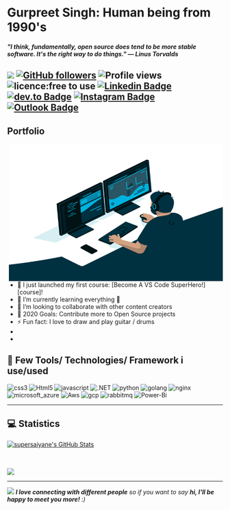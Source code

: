 # Gurpreet Singh: Human being from 1990's 

#### *"I think, fundamentally, open source does tend to be more stable software. It's the right way to do things." — Linus Torvalds*

![](https://visitor-badge.glitch.me/badge?page_id=github.com/supersaiyane) [![GitHub followers](https://img.shields.io/github/followers/supersaiyane?label=Follow&style=social)](https://github.com/supersaiyane/?tab=follow) ![Profile views](https://gpvc.arturio.dev/supersaiyane) ![licence:free to use](https://img.shields.io/badge/licence-free--to--use-blue) [![Linkedin Badge](https://img.shields.io/badge/-gurpreetsingh89-blue?style=flat&logo=Linkedin&logoColor=white&link=https://www.linkedin.com/in/gurpreetsingh89/)](https://www.linkedin.com/in/gurpreetsingh89/) [![dev.to Badge](https://img.shields.io/badge/-@gurpreetsingh-000000?style=flat&labelColor=000000&logo=dev.to&link=https://dev.to/gurpreetsingh)](https://dev.to/gurpreetsingh) [![Instagram Badge](https://img.shields.io/badge/-lyfzcool89-purple?style=flat&logo=instagram&logoColor=white&link=https://instagram.com/lyfzcool89/)](https://instagram.com/lyfzcool89) [![Outlook Badge](https://img.shields.io/badge/-gurpreet.singh-c14438?style=flat&logo=microsoft-outlook&logoColor=white&link=mailto:gurpreet.singh_89@outlook.com)](mailto:gurpreet.singh_89@outlook.com)
---

## Portfolio

<img align="right" src="Resources/gifs/code.gif" width="500" height="320" />

- 🔭 I just launched my first course: [Become A VS Code SuperHero!][course]!
- 🌱 I’m currently learning everything 🤣
- 👯 I’m looking to collaborate with other content creators
- 🥅 2020 Goals: Contribute more to Open Source projects
- ⚡ Fun fact: I love to draw and play guitar / drums
- 
- 

<h2>🚀 Few Tools/ Technologies/ Framework i use/used</h2>
<p align="left">
<img src="https://img.shields.io/badge/Python-14354C?style=for-the-badge&logo=python&logoColor=white" alt="css3" />
<img src="https://img.shields.io/badge/Django-092E20?style=for-the-badge&logo=django&logoColor=white" alt="Html5"/>
<img src="https://img.shields.io/badge/JavaScript-F7DF1E?style=for-the-badge&logo=javascript&logoColor=black" alt="javascript"/>
<img src="https://img.shields.io/badge/HTML5-E34F26?style=for-the-badge&logo=html5&logoColor=white" alt=".NET" />
<img src="https://img.shields.io/badge/CSS3-1572B6?style=for-the-badge&logo=css3&logoColor=white" alt="python"  />
<img src="https://img.shields.io/badge/SQLite-07405E?style=for-the-badge&logo=sqlite&logoColor=white" alt="golang"  />
<img src="https://img.shields.io/badge/MySQL-00000F?style=for-the-badge&logo=mysql&logoColor=white" alt="nginx"  />
<img src="https://img.shields.io/badge/PostgreSQL-316192?style=for-the-badge&logo=postgresql&logoColor=white" alt="microsoft_azure" />
<img src="https://img.shields.io/badge/Amazon_AWS-232F3E?style=for-the-badge&logo=amazon-aws&logoColor=white" alt="Aws"  />
<img src="https://img.shields.io/badge/PHP-777BB4?style=for-the-badge&logo=php&logoColor=white" alt="gcp"  />
<img src="https://img.shields.io/badge/React-20232A?style=for-the-badge&logo=react&logoColor=61DAFB" alt="rabbitmq"  />
<img src="https://img.shields.io/badge/Bootstrap-563D7C?style=for-the-badge&logo=bootstrap&logoColor=white" alt="Power-Bi"  />
<!-- <img src="Resources/svgicons/visualstudio_code-icon.svg" alt="VS-Code" width="45" height="45" />
<img src="Resources/svgicons/bitbucket-icon.svg" alt="BitBucket" width="45" height="45" />
<img src="Resources/svgicons/gitlab-icon.svg" alt="Gitlab" width="45" height="45" />
<img src="Resources/svgicons/github-icon.svg" alt="Github" width="45" height="45" />
<img src="Resources/svgicons/rabbitmq-icon.svg" alt="rabbitmq" width="45" height="45" />
<img src="Resources/svgicons/apache_kafka-icon.svg" alt="Kafka" width="45" height="45" />
<img src="Resources/svgicons/kubernetes-icon.svg" alt="Kubernetes" width="45" height="45" />
<img src="Resources/svgicons/influxdata-icon.svg" alt="InfluxData" width="45" height="45" />
<img src="Resources/svgicons/docker-icon.svg" alt="Docker" width="45" height="45" />
<img src="Resources/svgicons/prometheusio-icon.svg" alt="prometheusio" width="45" height="45" />
<img src="Resources/svgicons/elasticco_logstash-icon.svg" alt="logstash" width="45" height="45" />
<img src="Resources/svgicons/ansible-icon.svg" alt="Ansible" width="45" height="45" />
<img src="Resources/svgicons/consulio-icon.svg" alt="Consul" width="45" height="45" />
<img src="Resources/svgicons/mariadb-icon.svg" alt="MariaDb" width="45" height="45" />
<img src="Resources/svgicons/jenkins-icon.svg" alt="Jenkins" width="45" height="45" />
<img src="Resources/svgicons/jaegertracingio-icon.svg" alt="Jaeger" width="45" height="45" />
<img src="Resources/svgicons/mysql-icon.svg" alt="mysql" width="45" height="45" />
<img src="Resources/svgicons/elastic-icon.svg" alt="Elastic" width="45" height="45" />
<img src="Resources/svgicons/memcached-icon.svg" alt="Memcached" width="45" height="45" />
<img src="Resources/svgicons/redis-original-wordmark.svg" alt="redis" width="45" height="45" />
<img src="Resources/svgicons/npmjs-ar21.svg" alt="NPM" width="45" height="45" />
<img src="Resources/svgicons/phpmyadmin-icon.svg" alt="PHPmyAdmin" width="45" height="45" />
<img src="Resources/svgicons/mongodb-icon.svg" alt="mongodb" width="45" height="45" />
<img src="Resources/svgicons/couchbase-icon.svg" alt="Couchbase" width="45" height="45" /> -->
</p>

---
## 💻 Statistics


<a href="https://github.com/supersaiyane/supersaiyane">
  <img align="center" src="https://bad-apple-github-readme.vercel.app/api?username=supersaiyane&show_icons=true&line_height=27&count_private=true" alt="supersaiyane's GitHub Stats" />
</a>

<p>&nbsp;</p>

<a href="https://github.com/supersaiyane/supersaiyane">
  <img align="center" src="https://github-profile-trophy.vercel.app/?username=supersaiyane&column=7" />
</a>

---
<img src="https://media.giphy.com/media/LnQjpWaON8nhr21vNW/giphy.gif" width="60"> <em><b>I love connecting with different people</b> so if you want to say <b>hi, I'll be happy to meet you more!</b> :)</em>

